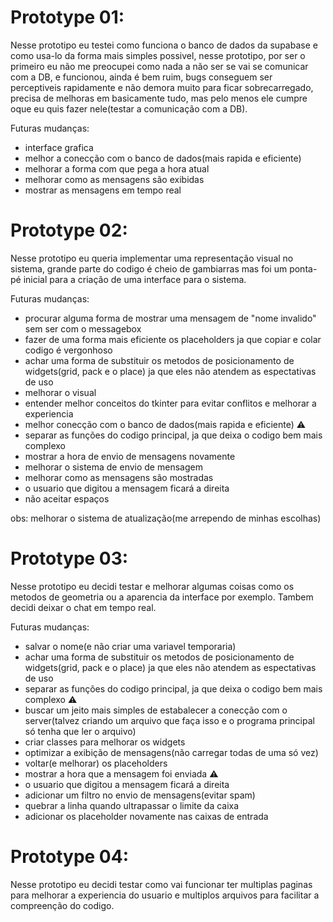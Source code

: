 # Prototype 01: 
Nesse prototipo eu testei como funciona o banco de dados da supabase e como usa-lo da forma mais simples possivel, nesse prototipo, por ser o primeiro eu não me preocupei como nada a não ser se vai se comunicar com a DB, e funcionou, ainda é bem ruim, bugs conseguem ser perceptiveis rapidamente e não demora muito para ficar sobrecarregado, precisa de melhoras em basicamente tudo, mas pelo menos ele cumpre oque eu quis fazer nele(testar a comunicação com a DB).

Futuras mudanças:
- interface grafica
- melhor a conecção com o banco de dados(mais rapida e eficiente)
- melhorar a forma com que pega a hora atual
- melhorar como as mensagens são exibidas 
- mostrar as mensagens em tempo real

# Prototype 02: 
Nesse prototipo eu queria implementar uma representação visual no sistema, grande parte do codigo é cheio de gambiarras mas foi um ponta-pé inicial para a criação de uma interface para o sistema.

Futuras mudanças:
- procurar alguma forma de mostrar uma mensagem de "nome invalido" sem ser com o messagebox
- fazer de uma forma mais eficiente os placeholders ja que copiar e colar codigo é vergonhoso
- achar uma forma de substituir os metodos de posicionamento de widgets(grid, pack e o place) ja que eles não atendem as espectativas de uso
- melhorar o visual 
- entender melhor conceitos do tkinter para evitar conflitos e melhorar a experiencia
- melhor conecção com o banco de dados(mais rapida e eficiente) ⚠
- separar as funções do codigo principal, ja que deixa o codigo bem mais complexo
- mostrar a hora de envio de mensagens novamente
- melhorar o sistema de envio de mensagem
- melhorar como as mensagens são mostradas
- o usuario que digitou a mensagem ficará a direita
- não aceitar espaços 

obs: melhorar o sistema de atualização(me arrependo de minhas escolhas)

# Prototype 03:
Nesse prototipo eu decidi testar e melhorar algumas coisas como os metodos de geometria ou a aparencia da interface por exemplo.
Tambem decidi deixar o chat em tempo real.

Futuras mudanças:
- salvar o nome(e não criar uma variavel temporaria)
- achar uma forma de substituir os metodos de posicionamento de widgets(grid, pack e o place) ja que eles não atendem as espectativas de uso 
- separar as funções do codigo principal, ja que deixa o codigo bem mais complexo ⚠
- buscar um jeito mais simples de estabalecer a conecção com o server(talvez criando um arquivo que faça isso e o programa principal só tenha que ler o arquivo)
- criar classes para melhorar os widgets
- optimizar a exibição de mensagens(não carregar todas de uma só vez)
- voltar(e melhorar) os placeholders
- mostrar a hora que a mensagem foi enviada ⚠
- o usuario que digitou a mensagem ficará a direita
- adicionar um filtro no envio de mensagens(evitar spam)
- quebrar a linha quando ultrapassar o limite da caixa
- adicionar os placeholder novamente nas caixas de entrada

# Prototype 04:
Nesse prototipo eu decidi testar como vai funcionar ter multiplas paginas para melhorar a experiencia do usuario e multiplos arquivos para facilitar a compreenção do codigo.
